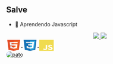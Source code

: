  ##          Salve
 
- 📖 Aprendendo Javascript

<div align="center">
  <a href="https://github.com/Shoockl">
  <img height="180em" src="https://github-readme-stats.vercel.app/api?username=Shoockl&show_icons=true&theme=dark&include_all_commits=true&count_private=true"/>
  <img height="180em" src="https://github-readme-stats.vercel.app/api/top-langs/?username=Shoockl&layout=compact&langs_count=7&theme=dark"/>
</div>
  <img align="center" alt="Rafa-HTML" height="30" width="40" src="https://raw.githubusercontent.com/devicons/devicon/master/icons/html5/html5-original.svg">
  <img align="center" alt="Rafa-CSS" height="30" width="40" src="https://raw.githubusercontent.com/devicons/devicon/master/icons/css3/css3-original.svg">
  <img align="center" alt="Rafa-Js" height="30" width="40" src="https://raw.githubusercontent.com/devicons/devicon/master/icons/javascript/javascript-plain.svg">
  <div>
   
   <img clean= both align="center" alt="pato" height="150" style="border-radius:50px;" src="https://c.tenor.com/ly-sK0cGJ90AAAAC/daffy-duck-gun.gif">
  
  
  
    
    

